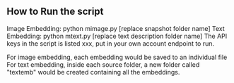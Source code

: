 ## How to Run the script 
Image Embedding: python mimage.py [replace snapshot folder name]
Text Embedding: python mtext.py [replace text description folder name]
The API keys in the script is listed xxx, put in your own account endpoint to run.

For image embedding, each embedding would be saved to an individual file
For text embedding, inside each source folder, a new folder called "textemb" would be created containing all the embeddings.
